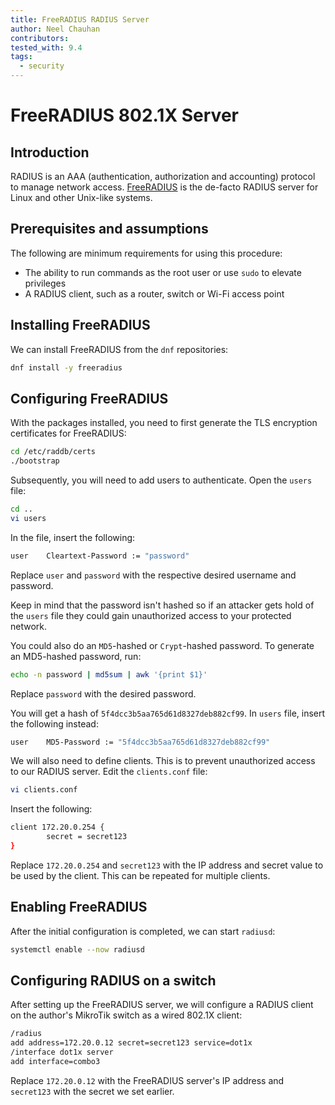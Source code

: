 ```yaml
---
title: FreeRADIUS RADIUS Server
author: Neel Chauhan
contributors:
tested_with: 9.4
tags:
  - security
---
```


# FreeRADIUS 802.1X Server

## Introduction

RADIUS is an AAA (authentication, authorization and accounting) protocol to manage network access. [FreeRADIUS](https://www.freeradius.org/) is the de-facto RADIUS server for Linux and other Unix-like systems.


## Prerequisites and assumptions

The following are minimum requirements for using this procedure:

* The ability to run commands as the root user or use `sudo` to elevate privileges
* A RADIUS client, such as a router, switch or Wi-Fi access point

## Installing FreeRADIUS

We can install FreeRADIUS from the `dnf` repositories:

```bash
dnf install -y freeradius
```

## Configuring FreeRADIUS

With the packages installed, you need to first generate the TLS encryption certificates for FreeRADIUS:

```bash
cd /etc/raddb/certs
./bootstrap
```

Subsequently, you will need to add users to authenticate. Open the `users` file:

```bash
cd ..
vi users
```

In the file, insert the following:

```bash
user    Cleartext-Password := "password"
```

Replace `user` and `password` with the respective desired username and password.

Keep in mind that the password isn't hashed so if an attacker gets hold of the `users` file they could gain unauthorized access to your protected network.

You could also do an `MD5`-hashed or `Crypt`-hashed password. To generate an MD5-hashed password, run:

```bash
echo -n password | md5sum | awk '{print $1}'
```

Replace `password` with the desired password.

You will get a hash of `5f4dcc3b5aa765d61d8327deb882cf99`. In `users` file, insert the following instead:

```bash
user    MD5-Password := "5f4dcc3b5aa765d61d8327deb882cf99"
```

We will also need to define clients. This is to prevent unauthorized access to our RADIUS server. Edit the `clients.conf` file:

```bash
vi clients.conf
```

Insert the following:

```bash
client 172.20.0.254 {
        secret = secret123
}
```

Replace `172.20.0.254` and `secret123` with the IP address and secret value to be used by the client. This can be repeated for multiple clients. 

## Enabling FreeRADIUS

After the initial configuration is completed, we can start `radiusd`:

```bash
systemctl enable --now radiusd
```

## Configuring RADIUS on a switch

After setting up the FreeRADIUS server, we will configure a RADIUS client on the author's MikroTik switch as a wired 802.1X client:

```bash
/radius
add address=172.20.0.12 secret=secret123 service=dot1x
/interface dot1x server
add interface=combo3
```

Replace `172.20.0.12` with the FreeRADIUS server's IP address and `secret123` with the secret we set earlier.
